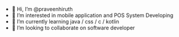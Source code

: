 - 👋 Hi, I’m @praveenhiruth
- 👀 I’m interested in mobile application and POS System Developing
- 🌱 I’m currently learning java / css / c / kotlin 
- 💞️ I’m looking to collaborate on software developer


<!---
praveenhiruth/praveenhiruth , i Like More than upgrade my Knolage .
my Skills 
   Java(70%);
   HTML(100%);
   css(50%);
   javascript(30% Now I am Learning);
   kotlin(I learning Now);
   Graphic Design(100%);
   
--->

